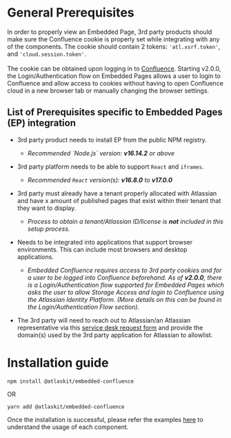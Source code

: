 # General Prerequisites

In order to properly view an Embedded Page, 3rd party products should make sure the Confluence cookie is properly set while integrating with any of the components. The cookie should contain 2 tokens: `'atl.xsrf.token'`, and `'cloud.session.token'`.\
\
The cookie can be obtained upon logging in to [Confluence](https://www.atlassian.com/software/confluence). Starting v2.0.0, the Login/Authentication flow on Embedded Pages allows a user to login to Confluence and allow access to cookies without having to open Confluence cloud in a new browser tab or manually changing the browser settings.

## List of Prerequisites specific to Embedded Pages (EP) integration

- 3rd party product needs to install EP from the public NPM registry.

  - _Recommended \`Node.js\` version: **v16.14.2** or above_

- 3rd party platform needs to be able to support `React` and `iframes`.

  - _Recommended `React` version(s): **v16.8.0** to **v17.0.0**_

- 3rd party must already have a tenant properly allocated with Atlassian and have x amount of published pages that exist within their tenant that they want to display.

  - _Process to obtain a tenant/Atlassian ID/license is **not** included in this setup process._

- Needs to be integrated into applications that support browser environments. This can include most browsers and desktop applications.

  - _Embedded Confluence requires access to 3rd party cookies and for a user to be logged into Confluence beforehand. As of **v2.0.0**, there is a Login/Authentication flow supported for Embedded Pages which asks the user to allow Storage Access and login to Confluence using the Atlassian Identity Platform. (More details on this can be found in the Login/Authentication Flow section)._

- The 3rd party will need to reach out to Atlassian/an Atlassian representative via this [service desk request form](https://fy22august.atlassian.net/servicedesk/customer/portal/6/group/19/create/63) and provide the domain(s) used by the 3rd party application for Atlassian to allowlist.

# Installation guide

`npm install @atlaskit/embedded-confluence`

OR

`yarn add @atlaskit/embedded-confluence`

Once the installation is successful, please refer the examples [here](/packages/confluence/embedded-confluence-public/docs/components-of-Embedded-Pages) to understand the usage of each component.

